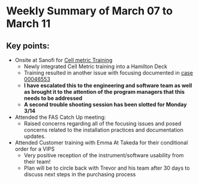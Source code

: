# Weekly Summary of March 07 to March 11

## Key points:
- Onsite at Sanofi for [Cell metric Training](https://advancedinstruments.lightning.force.com/lightning/r/Case/5004x00000Da4HTAAZ/view)
  - Newly integrated Cell Metric training into a Hamilton Deck
  - Training resulted in another issue with focusing documented in [case 00046553](https://advancedinstruments.lightning.force.com/lightning/r/Case/5004x00000DbjJQAAZ/view)
  - **I have escalated this to the engineering and software team as well as brought it to the attention of the program managers that this needs to be addressed**
  - **A second trouble shooting session has been slotted for Monday 3/14**
- Attended the FAS Catch Up meeting:
  - Raised concerns regarding all of the focusing issues and posed concerns related to the installation practices and documentation updates.
- Attended Customer training with Emma At Takeda for their conditional order for a VIPS
  - Very positive reception of the instrument/software usability from their team!
  - Plan will be to circle back with Trevor and his team after 30 days to discuss next steps in the purchasing process
